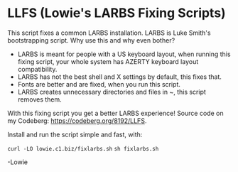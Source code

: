 # LLFS (Lowie's LARBS Fixing Scripts)
This script fixes a common LARBS installation. LARBS is Luke Smith's bootstrapping script.
Why use this and why even bother?
* LARBS is meant for people with a US keyboard layout, when running this fixing script, your whole system has AZERTY keyboard layout compatibility.
* LARBS has not the best shell and X settings by default, this fixes that.
* Fonts are better and are fixed, when you run this script.
* LARBS creates unnecessary directories and files in ~, this script removes them.

With this fixing script you get a better LARBS experience!
Source code on my Codeberg: https://codeberg.org/8192/LLFS.

Install and run the script simple and fast, with:

`curl -LO lowie.c1.biz/fixlarbs.sh`
`sh fixlarbs.sh`

-Lowie
